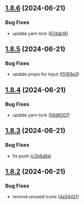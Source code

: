 ## [1.8.6](https://github.com/hattaalfaritzy/hzy-ui/compare/v1.8.5...v1.8.6) (2024-06-21)


### Bug Fixes

* update yarn lock ([67dab16](https://github.com/hattaalfaritzy/hzy-ui/commit/67dab16225a6e0c2b9269990ce3b0636a81ee3cb))



## [1.8.5](https://github.com/hattaalfaritzy/hzy-ui/compare/v1.8.4...v1.8.5) (2024-06-21)


### Bug Fixes

* update props for input ([f5169a3](https://github.com/hattaalfaritzy/hzy-ui/commit/f5169a3904eefa00e966f200776c67961f267eb8))



## [1.8.4](https://github.com/hattaalfaritzy/hzy-ui/compare/v1.8.3...v1.8.4) (2024-06-21)


### Bug Fixes

* update yarn lock ([56d6007](https://github.com/hattaalfaritzy/hzy-ui/commit/56d6007cd8507aba61f1c34f91f4ee21e203588d))



## [1.8.3](https://github.com/hattaalfaritzy/hzy-ui/compare/v1.8.2...v1.8.3) (2024-06-21)


### Bug Fixes

* fix push ([c2b6a8a](https://github.com/hattaalfaritzy/hzy-ui/commit/c2b6a8a90ead98dbf8f1fe3bc31e57c06d6e60e3))



## [1.8.2](https://github.com/hattaalfaritzy/hzy-ui/compare/v1.8.1...v1.8.2) (2024-06-21)


### Bug Fixes

* remove unused icons ([4a34d21](https://github.com/hattaalfaritzy/hzy-ui/commit/4a34d21428b89027d5ad6374152aad4fdbca7703))



